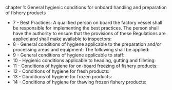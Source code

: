 chapter 1: General hygienic conditions for onboard handling and preparation of fishery products

<ul>
			<li>7 - Best Practices: A qualified person on board the factory vessel shall be responsible for implementing the best practices. The person shall have the authority to ensure that the provisions of these Regulations are applied and shall make available to inspectors:<ul>
			</ul></li>			<li>8 - General conditions of hygiene applicable to the preparation and&#x2F;or processing areas and equipment: The following shall be applied:<ul>
			</ul></li>			<li>9 - General conditions of hygiene applicable to staff: <ul>
			</ul></li>			<li>10 - Hygienic conditions applicable to heading, gutting and filleting: <ul>
			</ul></li>			<li>11 - Conditions of hygiene for on-board freezing of fishery products: <ul>
			</ul></li>			<li>12 - Conditions of hygiene for fresh products: <ul>
			</ul></li>			<li>13 - Conditions of hygiene for frozen products: <ul>
			</ul></li>			<li>14 - Conditions of hygiene for thawing frozen fishery products: <ul>
			</ul></li></ul>